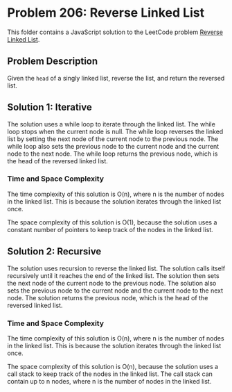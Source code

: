 # Problem 206: Reverse Linked List

This folder contains a JavaScript solution to the LeetCode problem [Reverse Linked List](https://leetcode.com/problems/reverse-linked-list/).

## Problem Description

Given the `head` of a singly linked list, reverse the list, and return the reversed list.

## Solution 1: Iterative

The solution uses a while loop to iterate through the linked list. The while loop stops when the current node is null. The while loop reverses the linked list by setting the next node of the current node to the previous node. The while loop also sets the previous node to the current node and the current node to the next node. The while loop returns the previous node, which is the head of the reversed linked list.

### Time and Space Complexity

The time complexity of this solution is O(n), where n is the number of nodes in the linked list. This is because the solution iterates through the linked list once.

The space complexity of this solution is O(1), because the solution uses a constant number of pointers to keep track of the nodes in the linked list.

## Solution 2: Recursive

The solution uses recursion to reverse the linked list. The solution calls itself recursively until it reaches the end of the linked list. The solution then sets the next node of the current node to the previous node. The solution also sets the previous node to the current node and the current node to the next node. The solution returns the previous node, which is the head of the reversed linked list.

### Time and Space Complexity

The time complexity of this solution is O(n), where n is the number of nodes in the linked list. This is because the solution iterates through the linked list once.

The space complexity of this solution is O(n), because the solution uses a call stack to keep track of the nodes in the linked list. The call stack can contain up to n nodes, where n is the number of nodes in the linked list.
